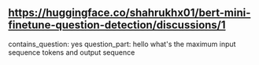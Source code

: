 ## https://huggingface.co/shahrukhx01/bert-mini-finetune-question-detection/discussions/1

contains_question: yes
question_part: hello what's the maximum input sequence tokens and output sequence